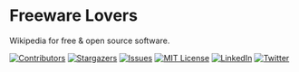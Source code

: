 # Freeware Lovers

Wikipedia for free & open source software.

<!-- PROJECT SHIELDS -->
<!--
*** We are using markdown "reference style" links for readability.
*** Reference links are enclosed in brackets [ ] instead of parentheses ( ).
*** See the bottom of this document for the declaration of the reference variables
*** for build-url, contributors-url, etc. This is an optional, concise syntax you may use.
*** https://www.markdownguide.org/basic-syntax/#reference-style-links
-->

<!-- [![Build Status][build-shield]][build-url]-->
[![Contributors][contributors-shield]][contributors-url]
[![Stargazers][stars-shield]][stars-url]
[![Issues][issues-shield]][issues-url]
[![MIT License][license-shield]][license-url]
[![LinkedIn][linkedin-shield]][linkedin-url]
[![Twitter][twitter-shield]][twitter-url]



<!-- MARKDOWN LINKS & IMAGES -->
<!-- https://www.markdownguide.org/basic-syntax/#reference-style-links -->
[contributors-shield]: https://img.shields.io/github/contributors/freewarelovers/FreewareLovers
[contributors-url]: https://github.com/freewarelovers/FreewareLovers/graphs/contributors
[stars-shield]: https://img.shields.io/github/stars/freewarelovers/FreewareLovers
[stars-url]: https://github.com/freewarelovers/FreewareLovers/stargazers
[issues-shield]: https://img.shields.io/github/issues/freewarelovers/FreewareLovers
[issues-url]: https://github.com/freewarelovers/FreewareLovers/issues
[license-shield]: https://img.shields.io/github/license/freewarelovers/FreewareLovers
[license-url]: https://github.com/othneildrew/Best-README-Template/blob/master/LICENSE.txt
[linkedin-shield]: https://img.shields.io/badge/-LinkedIn-black.svg?style=flat-square&logo=linkedin&colorB=555
[linkedin-url]: https://www.linkedin.com/company/freeware-lovers-gmbh/
[twitter-shield]: https://img.shields.io/twitter/follow/FreewareLovers?label=Follow&style=social
[twitter-url]: https://twitter.com/intent/follow?screen_name=FreewareLovers
